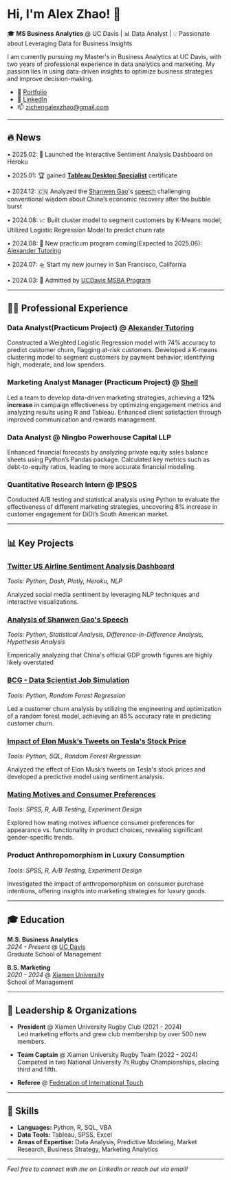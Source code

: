 # Hi, I'm Alex Zhao! 👋

🎓 **MS Business Analytics** @ UC Davis | 📊 Data Analyst | 💡 Passionate about Leveraging Data for Business Insights

I am currently pursuing my Master's in Business Analytics at UC Davis, with two years of professional experience in data analytics and marketing. My passion lies in using data-driven insights to optimize business strategies and improve decision-making.

- 👕 [Portfolio](https://zichengalexzhao.github.io/)
- 🔗 [LinkedIn](https://www.linkedin.com/in/zichengalexzhao)
- 📫 zichengalexzhao@gmail.com

---
## 🔥 News

• 2025.02: 🚀 Launched the Interactive Sentiment Analysis Dashboard on Heroku

• 2025.01: 🏆 gained **[Tableau Desktop Specialist](https://www.credly.com/badges/6a04c7f6-0662-49f5-86b7-79bca069c3c6/linked_in_profile)** certificate

• 2024.12: 🇨🇳 Analyzed the [Shanwen Gao](https://www.linkedin.com/in/shanwen-gao-8ab8585/?originalSubdomain=cn)'s [speech](https://www.youtube.com/watch?v=1TiZCP5Mnms) challenging conventional wisdom about China’s economic recovery after the bubble burst

• 2024.08: 📈 Built cluster model to segment customers by K-Means model; Utilized Logistic Regression Model to predict churn rate

• 2024.08: 🚩 New practicum program coming(Expected to 2025.06): [Alexander Tutoring](https://alexandertutoring.com/)

• 2024.07: 🛸 Start my new journey in San Francisco, California

• 2024.03: 🎉 Admitted by [UCDavis MSBA Program](https://gsm.ucdavis.edu/master-science-business-analytics-msba)

---

## 🧑‍💼 Professional Experience 

### Data Analyst(Practicum Project) @ [Alexander Tutoring](https://alexandertutoring.com/)

Constructed a Weighted Logistic Regression model with 74% accuracy to predict customer churn, flagging at-risk customers. Developed a K-means clustering model to segment customers by payment behavior, identifying high, moderate, and low spenders.

### Marketing Analyst Manager (Practicum Project) @ [Shell](https://www.shell.com.cn/en_cn.html)
Led a team to develop data-driven marketing strategies, achieving a **12% increase** in campaign effectiveness by optimizing engagement metrics and analyzing results using R and Tableau. Enhanced client satisfaction through improved communication and rewards management.

### Data Analyst @ Ningbo Powerhouse Capital LLP
Enhanced financial forecasts by analyzing private equity sales balance sheets using Python’s Pandas package. Calculated key metrics such as debt-to-equity ratios, leading to more accurate financial modeling.

### Quantitative Research Intern @ [IPSOS](https://www.ipsos.com/)
Conducted A/B testing and statistical analysis using Python to evaluate the effectiveness of different marketing strategies, uncovering 8% increase in customer engagement for DiDi’s South American market.


---

## 📊 Key Projects

### [Twitter US Airline Sentiment Analysis Dashboard](https://sentiment-dashboard-123-9d1f22ef9453.herokuapp.com/)

*Tools: Python, Dash, Plotly, Heroku, NLP* 

Analyzed social media sentiment by leveraging NLP techniques and interactive visualizations.

### [Analysis of Shanwen Gao's Speech](https://github.com/zichengalexzhao/SpeechofShanwenGao)

*Tools: Python, Statistical Analysis, Difference-in-Difference Analysis, Hypothesis Analysis* 

Emperically analyzing that China's official GDP growth figures are highly likely overstated


### [BCG - Data Scientist Job Simulation](https://github.com/zichengalexzhao/BCGDataScienceProject)

*Tools: Python, Random Forest Regression*  

Led a customer churn analysis by utilizing the engineering and optimization of a random forest model, achieving an 85% accuracy rate in predicting customer churn.

### [Impact of Elon Musk’s Tweets on Tesla's Stock Price](https://drive.google.com/file/d/1XM0R5Wx0B1BDIwM_qSjXGOVKmUtJIVvP/view?usp=drive_link)

*Tools: Python, SQL, Random Forest Regression*  

Analyzed the effect of Elon Musk’s tweets on Tesla's stock prices and developed a predictive model using sentiment analysis.

### [Mating Motives and Consumer Preferences](https://github.com/zichengalexzhao/matingmotive)

*Tools: SPSS, R, A/B Testing, Experiment Design*  

Explored how mating motives influence consumer preferences for appearance vs. functionality in product choices, revealing significant gender-specific trends.

### Product Anthropomorphism in Luxury Consumption

*Tools: SPSS, R, A/B Testing, Experiment Design*

Investigated the impact of anthropomorphism on consumer purchase intentions, offering insights into marketing strategies for luxury goods.

---

## 🎓 Education

**M.S. Business Analytics**  
*2024 - Present* @ [UC Davis](https://www.ucdavis.edu/)  
Graduate School of Management

**B.S. Marketing**  
*2020 - 2024* @ [Xiamen University](https://en.xmu.edu.cn/main.htm)  
School of Management

---

## 🏉 Leadership & Organizations

- **President** @ Xiamen University Rugby Club (2021 - 2024)  
  Led marketing efforts and grew club membership by over 500 new members.
  
- **Team Captain** @ Xiamen University Rugby Team (2022 - 2024)  
  Competed in two National University 7s Rugby Championships, placing third and fifth.

- **Referee** @ [Federation of International Touch](https://www.internationaltouch.org/)

---

## 💼 Skills

- **Languages:** Python, R, SQL, VBA  
- **Data Tools:** Tableau, SPSS, Excel  
- **Areas of Expertise:** Data Analysis, Predictive Modeling, Market Research, Business Strategy, Marketing Analytics

---

*Feel free to connect with me on LinkedIn or reach out via email!*
